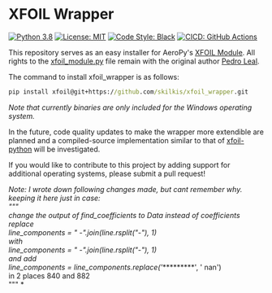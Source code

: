 # XFOIL Wrapper

[![Python 3.8][python_badge]](https://www.python.org/downloads/release/python-382/)
[![License: MIT][mit_badge]](https://opensource.org/licenses/MIT)
[![Code Style: Black][black_badge]](https://github.com/ambv/black)
[![CICD: GitHub Actions][build_status]](https://github.com/skilkis/xfoil_wrapper/actions)

This repository serves as an easy installer for AeroPy's [XFOIL Module]. All
rights to the [xfoil_module.py] file remain with the original author [Pedro
Leal].

The command to install xfoil_wrapper is as follows:

``` cmd
pip install xfoil@git+https://github.com/skilkis/xfoil_wrapper.git
```

*Note that currently binaries are only included for the Windows operating
system.*

In the future, code quality updates to make the wrapper more extendible are
planned and a compiled-source implementation similar to that of [xfoil-python]
will be investigated.

If you would like to contribute to this project by adding support for
additional operating systems, please submit a pull request!


*Note:
I wrote down following changes made, but cant remember why. keeping it here just in case:<br>
"""<br>
change the output of find_coefficients to Data instead of coefficients<br>
replace<br>
    line_components = " -".join(line.rsplit("-"), 1)<br>
with<br>
    line_components = " -".join(line.rsplit("-"), 1)<br>
and add<br>
    line_components = line_components.replace('**********', ' nan')<br>
in 2 places 840 and 882<br>
"""
*

<!-- Un-wrapped Links below -->
[python_badge]: https://img.shields.io/badge/python-3.7%20|%203.8-blue.svg
[mit_badge]: https://img.shields.io/badge/license-MIT-brightgreen.svg
[black_badge]: https://img.shields.io/badge/code%20style-black-000000.svg
[build_status]: https://github.com/skilkis/xfoil_wrapper/workflows/build/badge.svg
[Git]: https://git-scm.com/
[XFOIL Module]: https://github.com/leal26/AeroPy/blob/master/aeropy/xfoil_module.py
[Pedro Leal]: https://github.com/leal26
[xfoil_module.py]: src/xfoil/xfoil_module.py
[xfoil-python]: https://github.com/DARcorporation/xfoil-python

